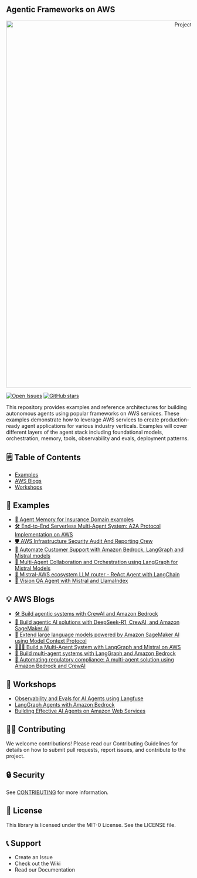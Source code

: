 ## Agentic Frameworks on AWS
<p align="center">
  <img src="docs/agentic-frameworks-on-aws.png" alt="Project banner" width="1000">
</p>

[![Open Issues](https://img.shields.io/github/issues/aws-samples/3P-Agentic-Frameworks)](https://github.com/aws-samples/3P-Agentic-Frameworks/issues)
[![GitHub stars](https://img.shields.io/github/stars/aws-samples/3P-Agentic-Frameworks?style=social&label=Star)](https://github.com/aws-samples/3P-Agentic-Frameworks/stargazers)

This repository provides examples and reference architectures for building autonomous agents using popular frameworks on AWS services. These examples demonstrate how to leverage AWS services to create production-ready agent applications for various industry verticals. Examples will cover different layers of the agent stack including foundational models, orchestration, memory, tools, observability and evals, deployment patterns.

## 🗒️ Table of Contents
- [Examples](#examples)
- [AWS Blogs](#Blogs)
- [Workshops](#Workshops)

## 📑 Examples
- [🧠 Agent Memory for Insurance Domain examples](https://github.com/aws-samples/3P-Agentic-Frameworks/tree/main/mem0/customer-support-agent)
- [🛠️ End-to-End Serverless Multi-Agent System: A2A Protocol Implementation on AWS](https://github.com/aws-samples/3P-Agentic-Frameworks/tree/main/a2a-protocol/a2a-advisory-trading)
- [🛡️ AWS Infrastructure Security Audit And Reporting Crew](https://github.com/aws-samples/3P-Agentic-Frameworks/tree/main/crewai/aws-security-auditor-crew)
- [🤖 Automate Customer Support with Amazon Bedrock, LangGraph and Mistral models](https://github.com/aws-samples/sample-agentic-frameworks-on-aws/tree/main/langgraph/customer_support)
- [🤝 Multi-Agent Collaboration and Orchestration using LangGraph for Mistral Models](https://github.com/aws-samples/3P-Agentic-Frameworks/blob/main/langgraph/Multi_Agent_LangGraph_Mistral.ipynb)
- [🔀 Mistral-AWS ecosystem LLM router - ReAct Agent with LangChain](https://github.com/aws-samples/3P-Agentic-Frameworks/blob/main/langgraph/Mistral-AWS-ecosystem-LLM-router.ipynb)
- [👀 Vision QA Agent with Mistral and LlamaIndex](https://github.com/aws-samples/3P-Agentic-Frameworks/blob/main/llamaindex/Vision_QA_Agent_with_Mistral_and_LlamaIndex.ipynb)


## 💡 AWS Blogs 
- [🛠️ Build agentic systems with CrewAI and Amazon Bedrock](https://aws.amazon.com/blogs/machine-learning/build-agentic-systems-with-crewai-and-amazon-bedrock/)
- [🤖 Build agentic AI solutions with DeepSeek-R1, CrewAI, and Amazon SageMaker AI](https://aws.amazon.com/blogs/machine-learning/build-agentic-ai-solutions-with-deepseek-r1-crewai-and-amazon-sagemaker-ai/)
- [🔌 Extend large language models powered by Amazon SageMaker AI using Model Context Protocol](https://aws.amazon.com/blogs/machine-learning/extend-large-language-models-powered-by-amazon-sagemaker-ai-using-model-context-protocol/)
- [🧑‍🤝‍🧑 Build a Multi-Agent System with LangGraph and Mistral on AWS](https://aws.amazon.com/blogs/machine-learning/build-a-multi-agent-system-with-langgraph-and-mistral-on-aws/)
- [🤝 Build multi-agent systems with LangGraph and Amazon Bedrock](https://aws.amazon.com/blogs/machine-learning/build-multi-agent-systems-with-langgraph-and-amazon-bedrock/)
- [📜 Automating regulatory compliance: A multi-agent solution using Amazon Bedrock and CrewAI](https://aws.amazon.com/blogs/machine-learning/automating-regulatory-compliance-a-multi-agent-solution-using-amazon-bedrock-and-crewai/)

## 💼 Workshops
- [Observability and Evals for AI Agents using Langfuse](https://catalog.us-east-1.prod.workshops.aws/workshops/044ae389-0aa4-4c30-8caa-dd44cd1caf40/en-US)
- [LangGraph Agents with Amazon Bedrock](https://github.com/aws-samples/langgraph-agents-with-amazon-bedrock)
- [Building Effective AI Agents on Amazon Web Services](https://catalog.workshops.aws/building-effective-ai-agents-on-aws/en-US)

## 🙌🏼 Contributing
We welcome contributions! Please read our Contributing Guidelines for details on how to submit pull requests, report issues, and contribute to the project.

## 🔒 Security

See [CONTRIBUTING](CONTRIBUTING.md#security-issue-notifications) for more information.

## 📄 License

This library is licensed under the MIT-0 License. See the LICENSE file.

## 📞 Support

- Create an Issue
- Check out the Wiki
- Read our Documentation
